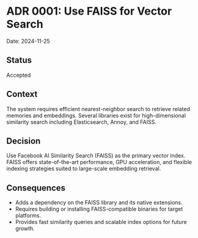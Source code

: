 # ADR 0001: Use FAISS for Vector Search

Date: 2024-11-25

## Status
Accepted

## Context
The system requires efficient nearest-neighbor search to retrieve related memories and embeddings. Several libraries exist for high-dimensional similarity search including Elasticsearch, Annoy, and FAISS.

## Decision
Use Facebook AI Similarity Search (FAISS) as the primary vector index. FAISS offers state-of-the-art performance, GPU acceleration, and flexible indexing strategies suited to large-scale embedding retrieval.

## Consequences
* Adds a dependency on the FAISS library and its native extensions.
* Requires building or installing FAISS-compatible binaries for target platforms.
* Provides fast similarity queries and scalable index options for future growth.
